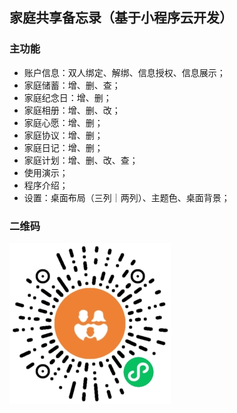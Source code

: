 ## 家庭共享备忘录（基于小程序云开发）

### 主功能

- 账户信息：双人绑定、解绑、信息授权、信息展示；
- 家庭储蓄：增、删、查；
- 家庭纪念日：增、删；
- 家庭相册：增、删、改；
- 家庭心愿：增、删；
- 家庭协议：增、删；
- 家庭日记：增、删；
- 家庭计划：增、删、改、查；
- 使用演示；
- 程序介绍；
- 设置：桌面布局（三列｜两列）、主题色、桌面背景；

### 二维码

![二维码](QRcode.jpg)

